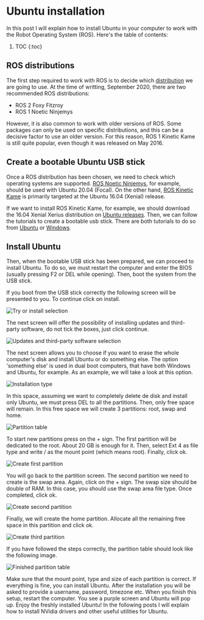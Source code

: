 # Ubuntu installation

In this post I will explain how to install Ubuntu in your computer to work with the Robot Operating System (ROS). Here's the table of contents:

1. TOC
{:toc}

## ROS distributions

The first step required to work with ROS is to decide which [distribution](http://wiki.ros.org/Distributions) we are going to use. At the time of writting, September 2020, there are two recommended ROS distributions: 

- ROS 2 Foxy Fitzroy
- ROS 1 Noetic Ninjemys

However, it is also common to work with older versions of ROS. Some packages can only be used on specific distributions, and this can be a decisive factor to use an older version. For this reason, ROS 1 Kinetic Kame is still quite popular, even though it was released on May 2016.

## Create a bootable Ubuntu USB stick

Once a ROS distribution has been chosen, we need to check which operating systems are supported. [ROS Noetic Ninjemys](http://wiki.ros.org/noetic), for example, should be used with Ubuntu 20.04 (Focal). On the other hand, [ROS Kinetic Kame](http://wiki.ros.org/kinetic) is primarily targeted at the Ubuntu 16.04 (Xenial) release.

If we want to install ROS Kinetic Kame, for example, we should download the 16.04 Xenial Xerius distribution on [Ubuntu releases](https://releases.ubuntu.com/). Then, we can follow the tutorials to create a bootable usb stick. There are both tutorials to do so from [Ubuntu](https://ubuntu.com/tutorials/create-a-usb-stick-on-ubuntu#1-overview) or [Windows](https://ubuntu.com/tutorials/create-a-usb-stick-on-windows#1-overview).

## Install Ubuntu

Then, when the bootable USB stick has been prepared, we can proceed to install Ubuntu. To do so, we must restart the computer and enter the BIOS (usually pressing F2 or DEL while opening). Then, boot the system from the USB stick.

If you boot from the USB stick correctly the following screen will be presented to you. To continue click on install.

![](/images/1ubuntu.JPG "Try or install selection")

The next screen will offer the possibility of installing updates and third-party software, do not tick the boxes, just click continue.

![](/images/2ubuntu.JPG "Updates and third-party software selection")

The next screen allows you to choose if you want to erase the whole computer's disk and install Ubuntu or do something else. The option 'something else' is used in dual boot computers, that have both Windows and Ubuntu, for example. As an example, we will take a look at this option.

![](/images/3ubuntu.JPG "Installation type")

In this space, assuming we want to completely delete de disk and install only Ubuntu, we must press DEL to all the partitions. Then, only free space will remain. In this free space we will create 3 partitions: root, swap and home.

![](/images/4ubuntu.JPG "Partition table")

To start new partitions press on the + sign. The first partition will be dedicated to the root. About 20 GB is enough for it. Then, select Ext 4 as file type and write / as the mount point (which means root). Finally, click ok.

![](/images/5ubuntu.JPG "Create first partition")

You will go back to the partition screen. The second partition we need to create is the swap area. Again, click on the + sign. The swap size should be double of RAM. In this case, you should use the swap area file type. Once completed, click ok.

![](/images/6ubuntu.JPG "Create second partition")

Finally, we will create the home partition. Allocate all the remaining free space in this partition and click ok.

![](/images/7ubuntu.JPG "Create third partition")

If you have followed the steps correctly, the partition table should look like the following image.

![](/images/8ubuntu.JPG "Finished partition table")

Make sure that the mount point, type and size of each partition is correct. If everything is fine, you can install Ubuntu. After the installation you will be asked to provide a username, password, timezone etc. When you finish this setup, restart the computer. You see a purple screen and Ubuntu will pop up. Enjoy the freshly installed Ubuntu! In the following posts I will explain how to install NVidia drivers and other useful utilities for Ubuntu.
